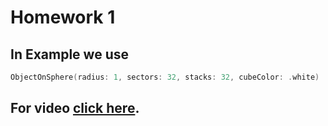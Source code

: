 # Homework 1
## In Example we use 
```swift 
ObjectOnSphere(radius: 1, sectors: 32, stacks: 32, cubeColor: .white)
```
## For video [click here](https://drive.google.com/file/d/14znJ4sjkqzQyWcb9THs-rq0WofaV_zpD/view?usp=sharing).


